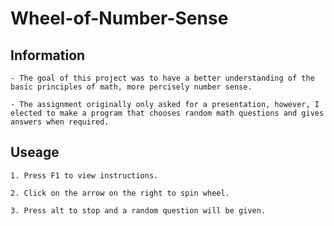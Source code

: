 # Wheel-of-Number-Sense

## Information
	- The goal of this project was to have a better understanding of the basic principles of math, more percisely number sense.
	
	- The assignment originally only asked for a presentation, however, I elected to make a program that chooses random math questions and gives answers when required.
	
	
## Useage
	1. Press F1 to view instructions.
	
	2. Click on the arrow on the right to spin wheel.
	
	3. Press alt to stop and a random question will be given.
	